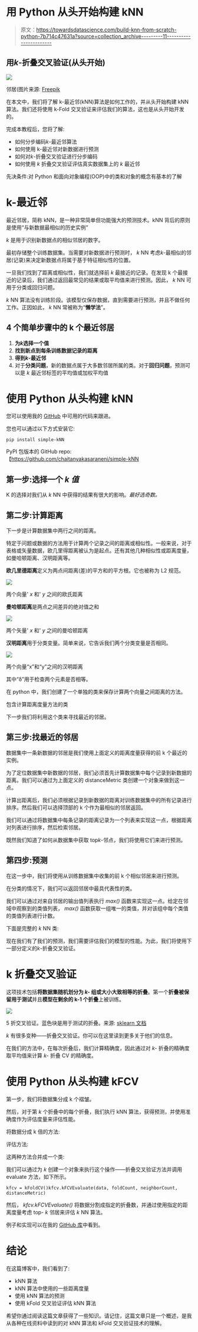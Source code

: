 # 用 Python 从头开始构建 kNN

> 原文：<https://towardsdatascience.com/build-knn-from-scratch-python-7b714c47631a?source=collection_archive---------11----------------------->

## 用*k*-折叠交叉验证(从头开始)

![](img/3253e69ba20b121c85d50e3f00ee4a5a.png)

邻居(图片来源: [Freepik](https://www.freepik.com/free-vector/apartment-building-with-people-open-window-spaces_7416533.htm#page=1&query=neighbors&position=2)

在本文中，我们将了解 k-最近邻(kNN)算法是如何工作的，并从头开始构建 kNN 算法。我们还将使用 k-Fold 交叉验证来评估我们的算法，这也是从头开始开发的。

完成本教程后，您将了解:

*   如何分步编码*k*-最近邻算法
*   如何使用 k-最近邻对新数据进行预测
*   如何对*k*-折叠交叉验证进行分步编码
*   如何使用 *k* 折叠交叉验证评估真实数据集上的 *k* 最近邻

先决条件:对 Python 和面向对象编程(OOP)中的类和对象的概念有基本的了解

# k-最近邻

最近邻居，简称 kNN，是一种非常简单但功能强大的预测技术。kNN 背后的原则是使用“与新数据最相似的历史实例”

*k* 是用于识别新数据点的相似邻居的数字。

最初存储整个训练数据集。当需要对新数据进行预测时， *k* NN 考虑*k*-最相似的邻居(记录)来决定新数据点将属于基于特征相似性的位置。

一旦我们找到了距离或相似性，我们就选择前 *k* 最接近的记录。在发现 k 个最接近的记录后，我们通过返回最常见的结果或取平均值来进行预测。因此， *k* NN 可用于分类或回归问题。

*k* NN 算法没有训练阶段。该模型仅保存数据，直到需要进行预测，并且不做任何工作。正因如此， *k* NN 常被称为“**懒学法**”。

## 4 个简单步骤中的 k 个最近邻居

1.  **为*k*选择一个值**
2.  **找到新点到每条训练数据记录的距离**
3.  **得到*k*-最近邻**
4.  对于**分类问题**，新的数据点属于大多数邻居所属的类。对于**回归问题**，预测可以是 *k* 最近邻标签的平均值或加权平均值

# 使用 Python 从头构建 kNN

您可以使用我的 [GitHub](https://github.com/chaitanyakasaraneni/knnFromScratch) 中可用的代码来跟进。

您也可以通过以下方式安装它:

```
pip install simple-kNN
```

PyPI 包版本的 GitHub repo:【https://github.com/chaitanyakasaraneni/simple-kNN 

## 第一步:**选择一个 *k 值***

K 的选择对我们从 *k* NN 中获得的结果有很大的影响。*最好选奇数。*

## 第二步:计算距离

下一步是计算数据集中两行之间的距离。

特定于问题或数据的方法用于计算两个记录之间的距离或相似性。一般来说，对于表格或矢量数据，欧几里得距离被认为是起点。还有其他几种相似性或距离度量，如曼哈顿距离、汉明距离等。

**欧几里德距离**定义为两点间距离(差)的平方和的平方根。它也被称为 L2 规范。

![](img/8f23db51adb783a4e77144653256d398.png)

两个向量' *x* 和' *y* 之间的欧氏距离

**曼哈顿距离**是两点之间差异的绝对值之和

![](img/0bba8798bff647815612b68f8bc80ffc.png)

两个矢量' *x* 和' *y* 之间的曼哈顿距离

**汉明距离**用于分类变量。简单来说，它告诉我们两个分类变量是否相同。

![](img/661d2ba259fb8c63b038e1b9bb76343b.png)

两个向量“x”和“y”之间的汉明距离

其中“δ”用于检查两个元素是否相等。

在 python 中，我们创建了一个单独的类来保存计算两个向量之间距离的方法。

包含计算距离度量方法的类

下一步我们将利用这个类来寻找最近的邻居。

## 第三步:找最近的邻居

数据集中一条新数据的邻居是我们使用上面定义的距离度量获得的前 k 个最近的实例。

为了定位数据集中新数据的邻居，我们必须首先计算数据集中每个记录到新数据的距离。我们可以通过为上面定义的 distanceMetric 类创建一个对象来做到这一点。

计算出距离后，我们必须根据记录到新数据的距离对训练数据集中的所有记录进行排序。然后我们可以选择顶部的 k 个作为最相似的邻居返回。

我们可以通过将数据集中每条记录的距离记录为一个列表来实现这一点，根据距离对列表进行排序，然后检索邻居。

既然我们知道了如何从数据集中获取 top*k*-邻点，我们将使用它们来进行预测。

## 第四步:预测

在这一步中，我们将使用从训练数据集中收集的前 k 个相似邻居来进行预测。

在分类的情况下，我们可以返回邻居中最具代表性的类。

我们可以通过对来自邻居的输出值列表执行 *max()* 函数来实现这一点。给定在邻域中观察到的类值列表， *max()* 函数获取一组唯一的类值，并对该组中每个类值的类值列表进行计数。

下面是完整的 *k* NN 类:

现在我们有了我们的预测，我们需要评估我们的模型的性能。为此，我们将使用下一部分定义的*k*-折叠交叉验证。

# k 折叠交叉验证

这项技术包括**将数据集随机划分为 *k-* 组或大小大致相等的折叠**。第一个**折叠被保留用于测试**并且**模型在剩余的 k-1 个折叠**上被训练。

![](img/9b117977ffe61654606f0777a0e53654.png)

5 折交叉验证。蓝色块是用于测试的折叠。来源: [sklearn 文档](https://scikit-learn.org/stable/modules/cross_validation.html)

*k* 有很多变种——折叠交叉验证。你可以在这里读到更多关于他们的信息。

在我们的方法中，在每次折叠后，我们计算精确度，因此通过对 *k-* 折叠的精确度取平均值来计算 *k-* 折叠 CV 的精确度。

# 使用 Python 从头构建 kFCV

第一步，我们将数据集分成 k 个褶皱。

然后，对于第 *k* 个折叠中的每个折叠，我们执行 kNN 算法，获得预测，并使用准确度作为评估度量来评估性能。

将数据分成 k 倍的方法:

评估方法:

这两种方法合并成一个类:

我们可以通过为 *k* 创建一个对象来执行这个操作——折叠交叉验证方法并调用 evaluate 方法，如下所示。

```
kfcv = kFoldCV()kfcv.kFCVEvaluate(data, foldCount, neighborCount, distanceMetric)
```

然后， *kfcv.kFCVEvaluate()* 将数据分割成指定的折叠数，并通过使用指定的距离度量考虑 top- *k* 邻居来评估 *k* NN 算法。

例子和实现可以在我的 [GitHub 库](https://github.com/chaitanyakasaraneni/knnFromScratch)中看到。

# 结论

在这篇博客中，我们看到了:

*   kNN 算法
*   kNN 算法中使用的一些距离度量
*   使用 kNN 算法的预测
*   使用 kFold 交叉验证评估 kNN 算法

希望你通过阅读这篇文章获得了一些知识。请记住，这篇文章只是一个概述，是我从各种在线资料中读到的对 kNN 算法和 kFold 交叉验证技术的理解。
